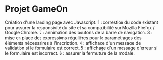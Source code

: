 # Projet GameOn
Création d'une landing page avec Javascript.
1 : correstion du code existant pour assurer la responsivité du site et sa compatibilité sur Mozilla Firefox / Google Chrome.
2 : annimation des boutons de la barre de navigation.
3 : mise en place des expressions régulières pour le paramétrages des éléments nécessaires à l'inscription.
4 : affichage d'un message de validation si le formulaire est correct.
5 : affichage d'un message d'erreur si le formulaire est incorrect.
6 : assurer la fermuture de la modale.

